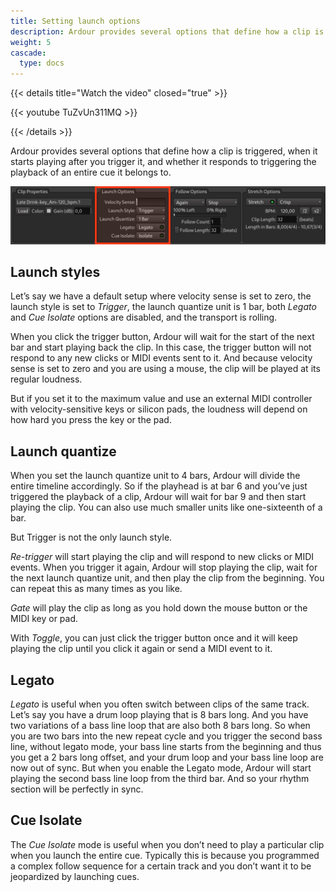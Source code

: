 ```yaml
---
title: Setting launch options
description: Ardour provides several options that define how a clip is triggered, when it starts playing after you trigger it, etc.
weight: 5
cascade:
  type: docs
---
```


{{< details title="Watch the video" closed="true" >}}

{{< youtube TuZvUn311MQ >}}

{{< /details >}}

Ardour provides several options that define how a clip is triggered, when it starts playing after you trigger it, and whether it responds to triggering the playback of an entire cue it belongs to.

![Launch Options](en/launch-options.png)

## Launch styles

Let’s say we have a default setup where velocity sense is set to zero, the launch style is set to _Trigger_, the launch quantize unit is 1 bar, both _Legato_ and _Cue Isolate_ options are disabled, and the transport is rolling.

<!-- FIXME SCREENSHOT -->

When you click the trigger button, Ardour will wait for the start of the next bar and start playing back the clip. In this case, the trigger button will not respond to any new clicks or MIDI events sent to it. And because velocity sense is set to zero and you are using a mouse, the clip will be played at its regular loudness.

But if you set it to the maximum value and use an external MIDI controller with velocity-sensitive keys or silicon pads, the loudness will depend on how hard you press the key or the pad.

## Launch quantize

When you set the launch quantize unit to 4 bars, Ardour will divide the entire timeline accordingly. So if the playhead is at bar 6 and you’ve just triggered the playback of a clip, Ardour will wait for bar 9 and then start playing the clip. You can also use much smaller units like one-sixteenth of a bar.

<!-- FIXME SCREENSHOT -->

But Trigger is not the only launch style.

_Re-trigger_ will start playing the clip and will respond to new clicks or MIDI events. When you trigger it again, Ardour will stop playing the clip, wait for the next launch quantize unit, and then play the clip from the beginning. You can repeat this as many times as you like.

_Gate_ will play the clip as long as you hold down the mouse button or the MIDI key or pad.

With _Toggle_, you can just click the trigger button once and it will keep playing the clip until you click it again or send a MIDI event to it.

## Legato

_Legato_ is useful when you often switch between clips of the same track. Let’s say you have a drum loop playing that is 8 bars long. And you have two variations of a bass line loop that are also both 8 bars long. So when you are two bars into the new repeat cycle and you trigger the second bass line, without legato mode, your bass line starts from the beginning and thus you get a 2 bars long offset, and your drum loop and your bass line loop are now out of sync. But when you enable the Legato mode, Ardour will start playing the second bass line loop from the third bar. And so your rhythm section will be perfectly in sync.

<!-- FIXME SCREENSHOT -->

## Cue Isolate

The _Cue Isolate_ mode is useful when you don’t need to play a particular clip when you launch the entire cue. Typically this is because you programmed a complex follow sequence for a certain track and you don’t want it to be jeopardized by launching cues.